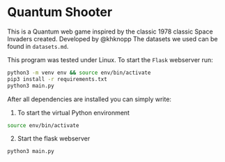 # Quantum Shooter
This is a Quantum web game inspired by the classic 1978 classic Space Invaders created. Developed by @khknopp
The datasets we used can be found in ```datasets.md```.

This program was tested under Linux. To start the ```Flask``` webserver run:
```sh
python3 -m venv env && source env/bin/activate
pip3 install -r requirements.txt
python3 main.py
```

After all dependencies are installed you can simply write:
1. To start the virtual Python environment
```sh
source env/bin/activate
```
2. Start the flask webserver
```sh
python3 main.py
```

